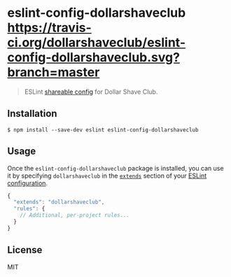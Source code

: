 # eslint-config-dollarshaveclub https://travis-ci.org/dollarshaveclub/eslint-config-dollarshaveclub.svg?branch=master

> ESLint [shareable config](http://eslint.org/docs/developer-guide/shareable-configs.html) for Dollar Shave Club.


## Installation

```
$ npm install --save-dev eslint eslint-config-dollarshaveclub
```


## Usage

Once the `eslint-config-dollarshaveclub` package is installed, you can use it by specifying `dollarshaveclub` in the [`extends`](http://eslint.org/docs/user-guide/configuring#extending-configuration-files) section of your [ESLint configuration](http://eslint.org/docs/user-guide/configuring).

```js
{
  "extends": "dollarshaveclub",
  "rules": {
    // Additional, per-project rules...
  }
}
```


## License

MIT

